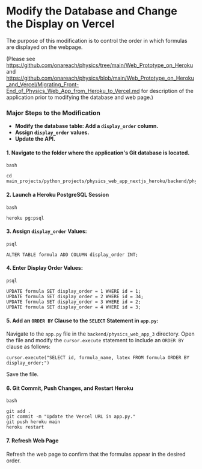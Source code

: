 # Modify the Database and Change the Display on Vercel

The purpose of this modification is to control the order in which formulas are displayed on the webpage.

(Please see https://github.com/onareach/physics/tree/main/Web_Prototype_on_Heroku and https://github.com/onareach/physics/blob/main/Web_Prototype_on_Heroku_and_Vercel/Migrating_Front-End_of_Physics_Web_App_from_Heroku_to_Vercel.md for description of the application prior to modifying the database and web page.)



### Major Steps to the Modification

- **Modify the database table: Add a `display_order` column.**
- **Assign `display_order` values.**
- **Update the API.**



#### 1.  Navigate to the folder where the application's Git database is located.

    bash
    
    cd main_projects/python_projects/physics_web_app_nextjs_heroku/backend/physics_web_app_3



#### 2.  Launch a Heroku PostgreSQL Session

    bash
    
    heroku pg:psql



#### 3.  Assign  `display_order` Values:

    psql
    
    ALTER TABLE formula ADD COLUMN display_order INT;



#### 4.  Enter Display Order Values:

    psql
    
    UPDATE formula SET display_order = 1 WHERE id = 1;
    UPDATE formula SET display_order = 2 WHERE id = 34;
    UPDATE formula SET display_order = 3 WHERE id = 2;
    UPDATE formula SET display_order = 4 WHERE id = 3;



#### 5.  Add an `ORDER BY` Clause to the `SELECT` Statement in `app.py`:

Navigate to the `app.py` file in the `backend/physics_web_app_3` directory. Open the file and modify the `cursor.execute` statement to include an `ORDER BY` clause as follows:

    cursor.execute("SELECT id, formula_name, latex FROM formula ORDER BY display_order;")

Save the file.



#### 6.  Git Commit, Push Changes, and Restart Heroku

    bash
    
    git add .
    git commit -m "Update the Vercel URL in app.py."
    git push heroku main
    heroku restart



#### 7.  Refresh Web Page

Refresh the web page to confirm that the formulas appear in the desired order.
